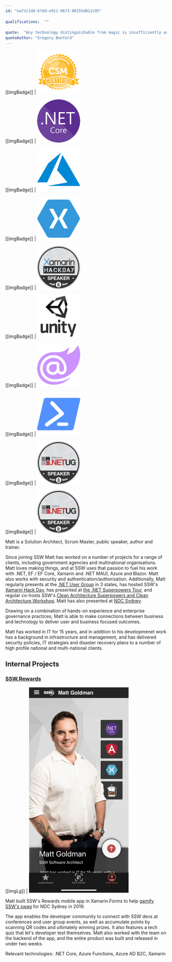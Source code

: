```yaml
---
id: "ea73c1dd-b7dd-e911-9673-00155d012c95"

qualifications:  ""

quote:  "Any technology distinguishable from magic is insufficiently advanced."
quoteAuthor: "Gregory Benford"
---
```

[[imgBadge]]
| ![](../badges/Certification-scrumalliance-master.png)

[[imgBadge]]
| ![dotnetcore.png](../badges/Developer-dotnet-core.png)

[[imgBadge]]
| ![azure-logo.png](../badges/Business-microsoft-azure.png)

[[imgBadge]]
| ![xamarin](../badges/Developer-xamarin.png)

[[imgBadge]]
| ![xamarin](../badges/Event-hackday-xamarin.png)

[[imgBadge]]
| ![Unity](../badges/Developer-Unity3d.png)

[[imgBadge]]
| ![Blazor](../badges/Developer-blazor.png)

[[imgBadge]]
| ![Powershell.png](../badges/Developer-powershell.png)

[[imgBadge]]
| ![ugm.png](../badges/Event-ug-melbourne.png)

[[imgBadge]]
| ![ugs.png](../badges/Event-ug-sydney.png)

Matt is a Solution Architect, Scrum Master, public speaker, author and trainer.

Since joining SSW Matt has worked on a number of projects for a range of clients, including government agencies and multinational organisations. Matt loves making things, and at SSW uses that passion to fuel his work with .NET, EF / EF Core, Xamarin and .NET MAUI, Azure and Blazor. Matt also works with security and authentication/authorisation. Additionally, Matt regularly presents at the [.NET User Group](https://www.ssw.com.au/ssw/Live/) in 3 states, has hosted SSW's [Xamarin Hack Day](https://xamarinhackday.com/Sydney/), has presented at [the .NET Superpowers Tour](https://www.ssw.com.au/ssw/Events/Training/NET-6-Superpowers-Tour.aspx), and regular co-hosts SSW's [Clean Architecture Superpowers and Clean Architecture Workshop](https://www.ssw.com.au/ssw/Events/Training/Clean-Architecture-Superpowers-Tour.aspx). Matt has also presented at [NDC Sydney](https://ndcsydney.com/agenda/cloudy-with-a-chance-of-mobile-05cf/0jj155ywh8t).

Drawing on a combination of hands-on experience and enterprise governance practices, Matt is able to make connections between business and technology to deliver user and business focused outcomes.

Matt has worked in IT for 15 years, and in addition to his developmenet work has a background in infrastructure and management, and has delivered security policies, IT strategies and disaster recovery plans to a number of high profile national and multi-national clients.

## Internal Projects

### [SSW.Rewards](https://apps.apple.com/au/app/ssw-rewards/id1482994853)

[[imgLg]]
| ![SSW Rewards App](./Images/matt_rewards_screenshot.jpg)

Matt built SSW's Rewards mobile app in Xamarin.Forms to help [gamify SSW's swag](https://adamcogan.com/2019/11/06/ssw-had-fun-at-ndc-gotta-catch-em-all/) for NDC Sydney in 2019.

The app enables the developer community to connect with SSW devs at conferences and user group events, as well as accumulate points by scanning QR codes and ultimately winning prizes. It also features a tech quiz that let's developer test themselves. Matt also worked with the team on the backend of the app, and the entire product was built and released in under two weeks.

Relevant technologies: .NET Core, Azure Functions, Azure AD B2C, Xamarin
